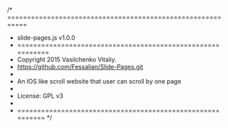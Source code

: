 /* ===========================================================
 * slide-pages.js v1.0.0
 * ===========================================================
 * Copyright 2015 Vasilchenko Vitaliy.
 * https://github.com/Fessalian/Slide-Pages.git
 *
 * An IOS like scroll website that user can scroll by one page
 *
 * License: GPL v3
 *
 * ========================================================== */

